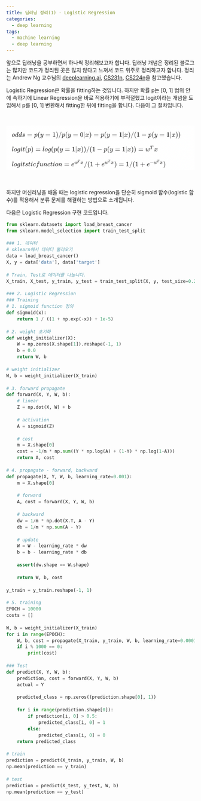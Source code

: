 ```yaml
---
title: 딥러닝 정리(1) - Logistic Regression
categories:
  - deep learning
tags:
  - machine learning
  - deep learning
---
```


앞으로 딥러닝을 공부하면서 하나씩 정리해보고자 합니다. 딥러닝 개념은 정리된 블로그는 많지만 코드가 정리된 곳은 많지 않다고 느껴서 코드 위주로 정리하고자 합니다. 정리는 Andrew Ng 교수님의 [deeplearning.ai](https://www.coursera.org/courses?query=deeplearning.ai), [CS231n](http://cs231n.stanford.edu/), [CS224n](http://web.stanford.edu/class/cs224n/)을 참고했습니다. 



Logistic Regression은 확률을 fitting하는 것입니다. 하지만 확률 p는 [0, 1] 범위 안에 속하기에 Linear Regression을 바로 적용하기에 부적절했고 logit이라는 개념을 도입해서 p를 [0, 1] 변환해서 fitting한 뒤에 fitting을 합니다. 다음이 그 절차입니다.

<br/>

![](/assets/images/logistic-regression/logistic.png)

<br/>

하지만 머신러닝을 배울 때는 logistic regression을 단순히 sigmoid 함수(logistic 함수)를 적용해서 분류 문제를 해결하는 방법으로 소개됩니다. 



다음은 Logistic Regression 구현 코드입니다.

```python
from sklearn.datasets import load_breast_cancer
from sklearn.model_selection import train_test_split

### 1. 데이터
# sklearn에서 데이터 불러오기
data = load_breast_cancer()
X, y = data['data'], data['target']

# Train, Test로 데이터를 나눕니다.
X_train, X_test, y_train, y_test = train_test_split(X, y, test_size=0.2, stratify=y)

### 2. Logistic Regression
### Training
# 1. sigmoid function 정의
def sigmoid(x):
    return 1 / ((1 + np.exp(-x)) + 1e-5)

# 2. weight 초기화
def weight_initializer(X):
    W = np.zeros(X.shape[1]).reshape(-1, 1)
    b = 0.0     
    return W, b

# weight initializer
W, b = weight_initializer(X_train)

# 3. forward propagate
def forward(X, Y, W, b):
    # linear
    Z = np.dot(X, W) + b
    
    # activation
    A = sigmoid(Z)
    
    # cost
    m = X.shape[0]
    cost = -1/m * np.sum((Y * np.log(A) + (1-Y) * np.log(1-A)))
    return A, cost

# 4. propagate - forward, backward
def propagate(X, Y, W, b, learning_rate=0.001):
    m = X.shape[0]
    
    # forward
    A, cost = forward(X, Y, W, b)
    
    # backward
    dw = 1/m * np.dot(X.T, A - Y)
    db = 1/m * np.sum(A - Y)
    
    # update
    W = W - learning_rate * dw
    b = b - learning_rate * db

    assert(dw.shape == W.shape)
    
    return W, b, cost   

y_train = y_train.reshape(-1, 1)

# 5. training
EPOCH = 10000
costs = []

W, b = weight_initializer(X_train)
for i in range(EPOCH):
    W, b, cost = propagate(X_train, y_train, W, b, learning_rate=0.0001)
    if i % 1000 == 0:
        print(cost)

### Test
def predict(X, Y, W, b):
    prediction, cost = forward(X, Y, W, b)
    actual = Y
    
    predicted_class = np.zeros((prediction.shape[0], 1))
    
    for i in range(prediction.shape[0]):
        if prediction[i, 0] > 0.5:
            predicted_class[i, 0] = 1
        else:
            predicted_class[i, 0] = 0
    return predicted_class

# train
prediction = predict(X_train, y_train, W, b)
np.mean(prediction == y_train)

# test
prediction = predict(X_test, y_test, W, b)
np.mean(prediction == y_test)
```





